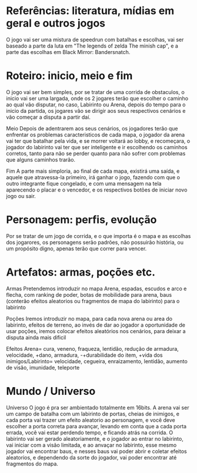 <DOCTYPE md>
    <h1></h1>
<h1>Referências: literatura, mídias em geral e outros jogos </h1>
    <p>O jogo vai ser uma mistura de speedrun com batalhas e escolhas, vai ser baseado a parte da luta em "The legends of zelda The minish cap", e a parte das escolhas em Black Mirror: Bandersnatch.</p>
<h1>Roteiro: inicio, meio e fim</h1>    
    <p>O jogo vai ser bem simples, por se tratar de uma corrida de obstaculos, o <bound>inicio</bound> vai ser uma largada, onde os 2 jogares terão que escolher o caminho ao qual vão disputar, no caso, Labirinto ou Arena, depois do tempo para o inicio da partida, os jogares vão se dirigir aos seus respectivos cenários e vão começar a disputa a partir daí.</p>
    <p><bound>Meio</bound> Depois de adentrarem aos seus cenários, os jogadores terão que enfrentar os problemas caracteristicos de cada mapa, o jogador da arena vai ter que batalhar pela vida, e se morrer voltará ao lobby, e recomeçara, o jogador do labirinto vai ter que ser inteligente e ir escolhendo os caminhos corretos, tanto para não se perder quanto para não sofrer com problemas que alguns caminhos trarão.</p>
    <p><bound>Fim</bound> A parte mais simploria, ao final de cada mapa, existirá uma saída, e aquele que atravessa-la primeiro, irá ganhar o jogo, fazendo com que o outro integrante fique congelado, e com uma mensagem na tela aparecendo o placar e o vencedor, e os respectivos botões de iniciar novo jogo ou sair.</p>
<h1>Personagem: perfis, evolução</h1>
    <p>Por se tratar de um jogo de corrida, e o que importa é o mapa e as escolhas dos jogarores, os personagens serão padrões, não possuirão história, ou um propósito digno, apenas terão que correr para vencer.</p>
<h1> Artefatos: armas, poções etc.</h1>
    <p><bound>Armas</bound> Pretendemos introduzir no mapa Arena, espadas, escudos e arco e flecha, com ranking de poder, botas de mobilidade para arena, baus (conterão efeitos aleatorios ou fragmentos de mapa do labirinto) para o labirinto</p>
    <p><bound>Poções</bound> Iremos introduzir no mapa, para cada nova arena ou area do labirinto, efeitos de terreno, ao invés de dar ao jogador a oportunidade de usar poções, iremos colocar efeitos aleatórios nos cenários, para deixar a disputa ainda mais dificil</p>
    <p><bound>Efeitos</bound> Arena= cura, veneno, fraqueza, lentidão, redução de armadura, velocidade, +dano, armadura, -+durabilidade do item, +vida dos inimigos/Labirinto= velocidade, cegueira, enraizamento, lentidão, aumento de visão, imunidade, teleporte</p>
<h1>Mundo / Universo</h1>
    <p><bound>Universo</bound> O jogo é pra ser ambientado totalmente em 16bits. A arena vai ser um campo de batalha com um labirinto de portas, cheias de inimigos, e cada porta vai trazer um efeito aleatorio ao personagem, e você deve escolher a porta correta para avançar, levando em conta que a cada porta errada, você vai estar perdendo tempo, e ficando atrás na corrida. O labirinto vai ser gerado aleatoriamente, e o jogador ao entrar no labirinto, vai iniciar com a visão limitada, e ao anvaçar no labirinto, esse mesmo jogador vai encontrar baus, e nesses baus vai poder abrir e coletar efeitos aleatorios, e dependendo da sorte do jogador, vai poder encontrar até fragmentos do mapa.</p>
